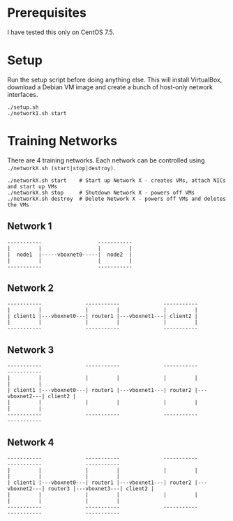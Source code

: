 # Prerequisites

I have tested this only on CentOS 7.5.

# Setup

Run the setup script before doing anything else. This will install VirtualBox, download a Debian VM image and create a bunch of host-only network interfaces.

```
./setup.sh
./network1.sh start
```

# Training Networks

There are 4 training networks. Each network can be controlled using `./networkX.sh (start|stop|destroy)`.

```
./networkX.sh start    # Start up Network X - creates VMs, attach NICs and start up VMs
./networkX.sh stop     # Shutdown Network X - powers off VMs
./networkX.sh destroy  # Delete Network X - powers off VMs and deletes the VMs
```

## Network 1

```
-----------                  -----------
|         |                  |         |
|  node1  |-----vboxnet0-----|  node2  |
|         |                  |         |
-----------                  -----------
```

## Network 2

```
-----------              -----------              -----------
|         |              |         |              |         |
| client1 |---vboxnet0---| router1 |---vboxnet1---| client2 |
|         |              |         |              |         |
-----------              -----------              -----------
```

## Network 3

```
-----------              -----------              -----------              -----------
|         |              |         |              |         |              |         |
| client1 |---vboxnet0---| router1 |---vboxnet1---| router2 |---vboxnet2---| client2 |
|         |              |         |              |         |              |         |
-----------              -----------              -----------              -----------
```

## Network 4

```
-----------              -----------              -----------              -----------              -----------
|         |              |         |              |         |              |         |              |         |
| client1 |---vboxnet0---| router1 |---vboxnet1---| router2 |---vboxnet2---| router3 |---vboxnet3---| client2 |
|         |              |         |              |         |              |         |              |         |
-----------              -----------              -----------              -----------              -----------
```
